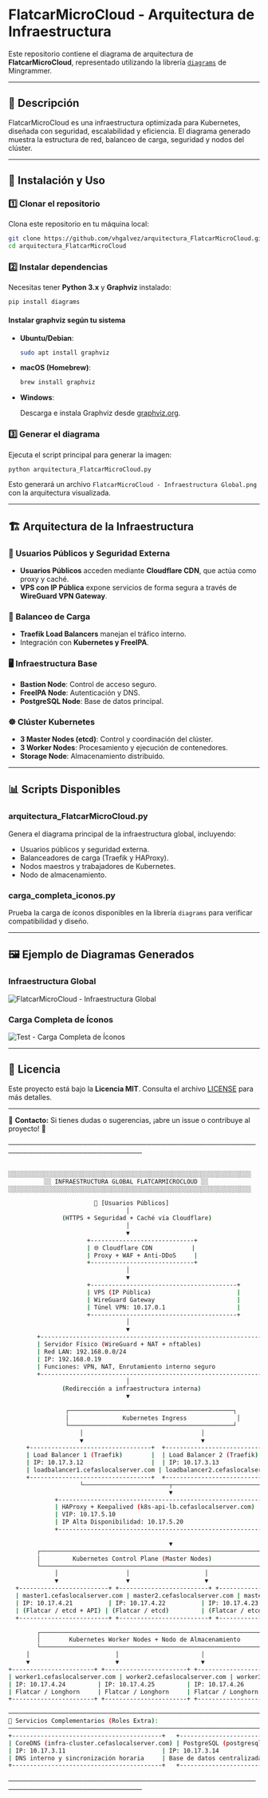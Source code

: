 # FlatcarMicroCloud - Arquitectura de Infraestructura

Este repositorio contiene el diagrama de arquitectura de **FlatcarMicroCloud**, representado utilizando la librería [`diagrams`](https://diagrams.mingrammer.com/) de Mingrammer.

---

## 📌 Descripción

FlatcarMicroCloud es una infraestructura optimizada para Kubernetes, diseñada con seguridad, escalabilidad y eficiencia. El diagrama generado muestra la estructura de red, balanceo de carga, seguridad y nodos del clúster.

---

## 🚀 Instalación y Uso

### 1️⃣ Clonar el repositorio

Clona este repositorio en tu máquina local:

```sh
git clone https://github.com/vhgalvez/arquitectura_FlatcarMicroCloud.git
cd arquitectura_FlatcarMicroCloud
```

### 2️⃣ Instalar dependencias

Necesitas tener **Python 3.x** y **Graphviz** instalado:

```sh
pip install diagrams
```

#### Instalar graphviz según tu sistema

- **Ubuntu/Debian**:

  ```sh
  sudo apt install graphviz
  ```

- **macOS (Homebrew)**:

  ```sh
  brew install graphviz
  ```

- **Windows**:

  Descarga e instala Graphviz desde [graphviz.org](https://graphviz.gitlab.io/download/).

### 3️⃣ Generar el diagrama

Ejecuta el script principal para generar la imagen:

```sh
python arquitectura_FlatcarMicroCloud.py
```

Esto generará un archivo `FlatcarMicroCloud - Infraestructura Global.png` con la arquitectura visualizada.

---

## 🏗️ Arquitectura de la Infraestructura

### 📡 Usuarios Públicos y Seguridad Externa

- **Usuarios Públicos** acceden mediante **Cloudflare CDN**, que actúa como proxy y caché.
- **VPS con IP Pública** expone servicios de forma segura a través de **WireGuard VPN Gateway**.

### 🔀 Balanceo de Carga

- **Traefik Load Balancers** manejan el tráfico interno.
- Integración con **Kubernetes y FreeIPA**.

### 🖥️ Infraestructura Base

- **Bastion Node**: Control de acceso seguro.
- **FreeIPA Node**: Autenticación y DNS.
- **PostgreSQL Node**: Base de datos principal.

### ☸️ Clúster Kubernetes

- **3 Master Nodes (etcd)**: Control y coordinación del clúster.
- **3 Worker Nodes**: Procesamiento y ejecución de contenedores.
- **Storage Node**: Almacenamiento distribuido.

---

## 📊 Scripts Disponibles

### arquitectura_FlatcarMicroCloud.py

Genera el diagrama principal de la infraestructura global, incluyendo:

- Usuarios públicos y seguridad externa.
- Balanceadores de carga (Traefik y HAProxy).
- Nodos maestros y trabajadores de Kubernetes.
- Nodo de almacenamiento.

### carga_completa_iconos.py

Prueba la carga de íconos disponibles en la librería `diagrams` para verificar compatibilidad y diseño.

---

## 🖼️ Ejemplo de Diagramas Generados

### Infraestructura Global

![FlatcarMicroCloud - Infraestructura Global](flatcarmicrocloud_-_infraestructura_global.png)

### Carga Completa de Íconos

![Test - Carga Completa de Íconos](test_-_carga_completa_de_íconos.png)

---

## 📜 Licencia

Este proyecto está bajo la **Licencia MIT**. Consulta el archivo [LICENSE](LICENSE) para más detalles.

---

📧 **Contacto:** Si tienes dudas o sugerencias, ¡abre un issue o contribuye al proyecto! 🚀


─────────────────────────────────────────────────────────────────────────────



```bash

░░░░░░░░░░░░░░░░░░░░░░░░░░░░░░░░░░░░░░░░░░░░░░░░░░░░░░░░░░░░░░░░░░░░
          ░░ INFRAESTRUCTURA GLOBAL FLATCARMICROCLOUD ░░
░░░░░░░░░░░░░░░░░░░░░░░░░░░░░░░░░░░░░░░░░░░░░░░░░░░░░░░░░░░░░░░░░░░░

                        👥 [Usuarios Públicos]
                                 │
               (HTTPS + Seguridad + Caché vía Cloudflare)
                                 │
                                 ▼
                      +-----------------------------+
                      | 🌐 Cloudflare CDN           |
                      | Proxy + WAF + Anti-DDoS     |
                      +-----------------------------+
                                 │
                                 ▼
                      +-----------------------------------------+
                      | VPS (IP Pública)                        |
                      | WireGuard Gateway                       |
                      | Túnel VPN: 10.17.0.1                    |
                      +-----------------------------------------+
                                 │
                                 ▼
        +---------------------------------------------------------------+
        | Servidor Físico (WireGuard + NAT + nftables)                  |
        | Red LAN: 192.168.0.0/24                                       |
        | IP: 192.168.0.19                                              |
        | Funciones: VPN, NAT, Enrutamiento interno seguro             |
        +---------------------------------------------------------------+
                                 │
               (Redirección a infraestructura interna)
                                 ▼

                ┌──────────────────────────────────────────────┐
                │               Kubernetes Ingress              │
                └──────────────────────────────────────────────┘
                    │                                 │
                    ▼                                 ▼
     +----------------------------------+  +----------------------------------+
     | Load Balancer 1 (Traefik)        |  | Load Balancer 2 (Traefik)        |
     | IP: 10.17.3.12                   |  | IP: 10.17.3.13                   |
     | loadbalancer1.cefaslocalserver.com | loadbalancer2.cefaslocalserver.com |
     +----------------------------------+  +----------------------------------+
                    └────────────────────────┬────────────────────────┘
                                             ▼
             +-----------------------------------------------------------+
             | HAProxy + Keepalived (k8s-api-lb.cefaslocalserver.com)   |
             | VIP: 10.17.5.10                                           |
             | IP Alta Disponibilidad: 10.17.5.20                        |
             +-----------------------------------------------------------+

                                             ▼
        ┌───────────────────────────────────────────────────────────────┐
        │         Kubernetes Control Plane (Master Nodes)               │
        └───────────────────────────────────────────────────────────────┘
             │                   │                     │
             ▼                   ▼                     ▼
  +-------------------------+ +-------------------------+ +-------------------------+
  | master1.cefaslocalserver.com | master2.cefaslocalserver.com | master3.cefaslocalserver.com |
  | IP: 10.17.4.21          | IP: 10.17.4.22          | IP: 10.17.4.23          |
  | (Flatcar / etcd + API) | (Flatcar / etcd)         | (Flatcar / etcd)         |
  +-------------------------+ +-------------------------+ +-------------------------+

        ┌───────────────────────────────────────────────────────────────┐
        │        Kubernetes Worker Nodes + Nodo de Almacenamiento       │
        └───────────────────────────────────────────────────────────────┘
     │                        │                       │                      │
     ▼                        ▼                       ▼                      ▼
+-----------------------+ +-----------------------+ +-----------------------+ +----------------------------+
| worker1.cefaslocalserver.com | worker2.cefaslocalserver.com | worker3.cefaslocalserver.com | storage1.cefaslocalserver.com |
| IP: 10.17.4.24         | IP: 10.17.4.25         | IP: 10.17.4.26         | IP: 10.17.3.27                |
| Flatcar / Longhorn     | Flatcar / Longhorn     | Flatcar / Longhorn     | AlmaLinux / 🐂 Longhorn + 📁 NFS |
+-----------------------+ +-----------------------+ +-----------------------+ +----------------------------+

─────────────────────────────────────────────────────────────────────────────
🧠 Servicios Complementarios (Roles Extra):
─────────────────────────────────────────────────────────────────────────────
+------------------------------------------+   +------------------------------------------+
| CoreDNS (infra-cluster.cefaslocalserver.com) | PostgreSQL (postgresql1.cefaslocalserver.com) |
| IP: 10.17.3.11                           | IP: 10.17.3.14                             |
| DNS interno y sincronización horaria     | Base de datos centralizada para microservicios |
+------------------------------------------+   +------------------------------------------+


```

─────────────────────────────────────────────────────────────────────────────